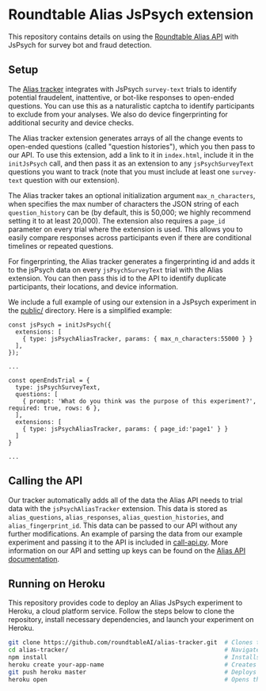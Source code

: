 # Roundtable Alias JsPsych extension

This repository contains details on using the [Roundtable Alias API](https://docs.roundtable.ai) with JsPsych for survey bot and fraud detection.

## Setup

The [Alias tracker](public/alias-tracker.js) integrates with JsPsych `survey-text` trials to identify potential fraudelent, inattentive, or bot-like responses to open-ended questions. You can use this as a naturalistic captcha to identify participants to exclude from your analyses. We also do device fingerprinting for additional security and device checks.

The Alias tracker extension generates arrays of all the change events to open-ended questions (called "question histories"), which you then pass to our API. To use this extension, add a link to it in `index.html`, include it in the `initJsPsych` call, and then pass it as an extension to any `jsPsychSurveyText` questions you want to track (note that you must include at least one `survey-text` question with our extension).

The Alias tracker takes an optional initialization argument `max_n_characters`, when specifies the max number of characters the JSON string of each `question_history` can be (by default, this is 50,000; we highly recommend setting it to at least 20,000). The extension also requires a `page_id` parameter on every trial where the extension is used. This allows you to easily compare responses across participants even if there are conditional timelines or repeated questions.

For fingerprinting, the Alias tracker generates a fingerprinting id and adds it to the jsPsych data on every `jsPsychSurveyText` trial with the Alias extension. You can then pass this id to the API to identify duplicate participants, their locations, and device information.

We include a full example of using our extension in a JsPsych experiment in the [public/](public/) directory. Here is a simplified example:

```
const jsPsych = initJsPsych({
  extensions: [
    { type: jsPsychAliasTracker, params: { max_n_characters:55000 } }
  ],
});

...

const openEndsTrial = {
  type: jsPsychSurveyText,
  questions: [
    { prompt: 'What do you think was the purpose of this experiment?', required: true, rows: 6 },
  ],
  extensions: [
    { type: jsPsychAliasTracker, params: { page_id:'page1' } }
  ]
}

...

```

## Calling the API

Our tracker automatically adds all of the data the Alias API needs to trial data with the `jsPsychAliasTracker` extension. This data is stored as `alias_questions`, `alias_responses`, `alias_question_histories`, and `alias_fingerprint_id`. This data can be passed to our API without any further modifications. An example of parsing the data from our example experiment and passing it to the API is included in [call-api.py](call-api.py). More information on our API and setting up keys can be found on the [Alias API documentation](https://docs.roundtable.ai).

## Running on Heroku

This repository provides code to deploy an Alias JsPsych experiment to Heroku, a cloud platform service. Follow the steps below to clone the repository, install necessary dependencies, and launch your experiment on Heroku.

```bash
git clone https://github.com/roundtableAI/alias-tracker.git  # Clones the repository
cd alias-tracker/                                            # Navigates into the directory
npm install                                                  # Installs all dependencies
heroku create your-app-name                                  # Creates a new Heroku app
git push heroku master                                       # Deploys the app to Heroku
heroku open                                                  # Opens the app in a web browser
```